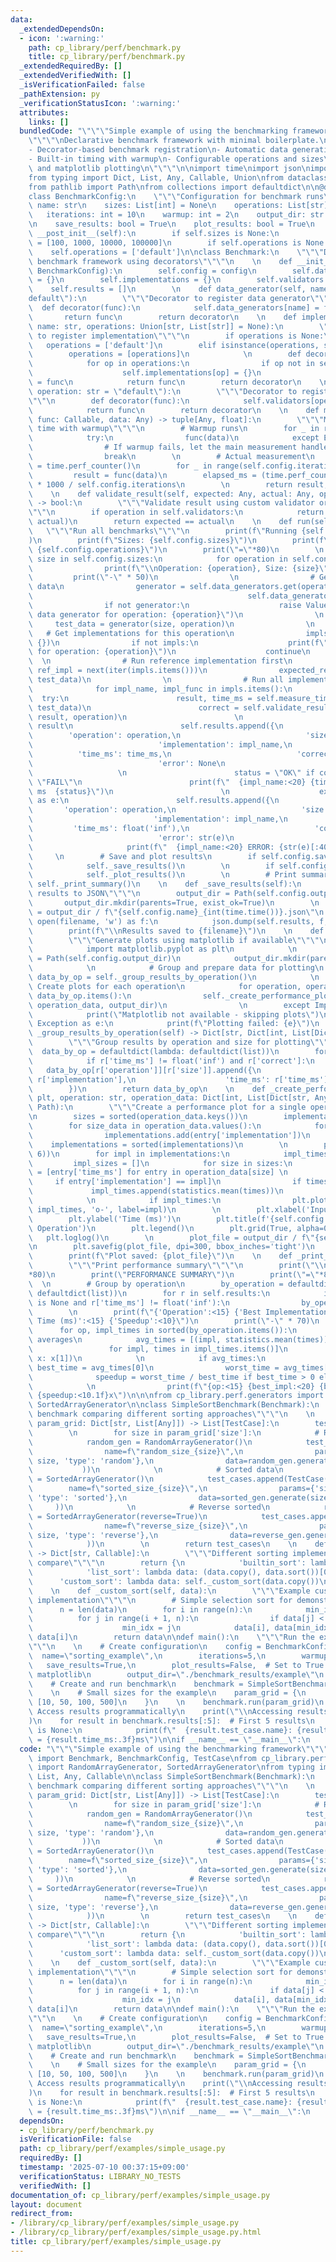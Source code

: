 ```yaml
---
data:
  _extendedDependsOn:
  - icon: ':warning:'
    path: cp_library/perf/benchmark.py
    title: cp_library/perf/benchmark.py
  _extendedRequiredBy: []
  _extendedVerifiedWith: []
  _isVerificationFailed: false
  _pathExtension: py
  _verificationStatusIcon: ':warning:'
  attributes:
    links: []
  bundledCode: "\"\"\"Simple example of using the benchmarking framework\"\"\"\n\n\
    \"\"\"\nDeclarative benchmark framework with minimal boilerplate.\n\nFeatures:\n\
    - Decorator-based benchmark registration\n- Automatic data generation and validation\n\
    - Built-in timing with warmup\n- Configurable operations and sizes\n- JSON results\
    \ and matplotlib plotting\n\"\"\"\n\nimport time\nimport json\nimport statistics\n\
    from typing import Dict, List, Any, Callable, Union\nfrom dataclasses import dataclass\n\
    from pathlib import Path\nfrom collections import defaultdict\n\n@dataclass\n\
    class BenchmarkConfig:\n    \"\"\"Configuration for benchmark runs\"\"\"\n   \
    \ name: str\n    sizes: List[int] = None\n    operations: List[str] = None\n \
    \   iterations: int = 10\n    warmup: int = 2\n    output_dir: str = \"./output/benchmark_results\"\
    \n    save_results: bool = True\n    plot_results: bool = True\n    \n    def\
    \ __post_init__(self):\n        if self.sizes is None:\n            self.sizes\
    \ = [100, 1000, 10000, 100000]\n        if self.operations is None:\n        \
    \    self.operations = ['default']\n\nclass Benchmark:\n    \"\"\"Declarative\
    \ benchmark framework using decorators\"\"\"\n    \n    def __init__(self, config:\
    \ BenchmarkConfig):\n        self.config = config\n        self.data_generators\
    \ = {}\n        self.implementations = {}\n        self.validators = {}\n    \
    \    self.results = []\n        \n    def data_generator(self, name: str = \"\
    default\"):\n        \"\"\"Decorator to register data generator\"\"\"\n      \
    \  def decorator(func):\n            self.data_generators[name] = func\n     \
    \       return func\n        return decorator\n    \n    def implementation(self,\
    \ name: str, operations: Union[str, List[str]] = None):\n        \"\"\"Decorator\
    \ to register implementation\"\"\"\n        if operations is None:\n         \
    \   operations = ['default']\n        elif isinstance(operations, str):\n    \
    \        operations = [operations]\n            \n        def decorator(func):\n\
    \            for op in operations:\n                if op not in self.implementations:\n\
    \                    self.implementations[op] = {}\n                self.implementations[op][name]\
    \ = func\n            return func\n        return decorator\n    \n    def validator(self,\
    \ operation: str = \"default\"):\n        \"\"\"Decorator to register custom validator\"\
    \"\"\n        def decorator(func):\n            self.validators[operation] = func\n\
    \            return func\n        return decorator\n    \n    def measure_time(self,\
    \ func: Callable, data: Any) -> tuple[Any, float]:\n        \"\"\"Measure execution\
    \ time with warmup\"\"\"\n        # Warmup runs\n        for _ in range(self.config.warmup):\n\
    \            try:\n                func(data)\n            except Exception:\n\
    \                # If warmup fails, let the main measurement handle the error\n\
    \                break\n        \n        # Actual measurement\n        start\
    \ = time.perf_counter()\n        for _ in range(self.config.iterations):\n   \
    \         result = func(data)\n        elapsed_ms = (time.perf_counter() - start)\
    \ * 1000 / self.config.iterations\n        \n        return result, elapsed_ms\n\
    \    \n    def validate_result(self, expected: Any, actual: Any, operation: str)\
    \ -> bool:\n        \"\"\"Validate result using custom validator or default comparison\"\
    \"\"\n        if operation in self.validators:\n            return self.validators[operation](expected,\
    \ actual)\n        return expected == actual\n    \n    def run(self):\n     \
    \   \"\"\"Run all benchmarks\"\"\"\n        print(f\"Running {self.config.name}\"\
    )\n        print(f\"Sizes: {self.config.sizes}\")\n        print(f\"Operations:\
    \ {self.config.operations}\")\n        print(\"=\"*80)\n        \n        for\
    \ size in self.config.sizes:\n            for operation in self.config.operations:\n\
    \                print(f\"\\nOperation: {operation}, Size: {size}\")\n       \
    \         print(\"-\" * 50)\n                \n                # Generate test\
    \ data\n                generator = self.data_generators.get(operation, \n   \
    \                                                self.data_generators.get('default'))\n\
    \                if not generator:\n                    raise ValueError(f\"No\
    \ data generator for operation: {operation}\")\n                \n           \
    \     test_data = generator(size, operation)\n                \n             \
    \   # Get implementations for this operation\n                impls = self.implementations.get(operation,\
    \ {})\n                if not impls:\n                    print(f\"No implementations\
    \ for operation: {operation}\")\n                    continue\n              \
    \  \n                # Run reference implementation first\n                ref_name,\
    \ ref_impl = next(iter(impls.items()))\n                expected_result, _ = self.measure_time(ref_impl,\
    \ test_data)\n                \n                # Run all implementations\n  \
    \              for impl_name, impl_func in impls.items():\n                  \
    \  try:\n                        result, time_ms = self.measure_time(impl_func,\
    \ test_data)\n                        correct = self.validate_result(expected_result,\
    \ result, operation)\n                        \n                        # Store\
    \ result\n                        self.results.append({\n                    \
    \        'operation': operation,\n                            'size': size,\n\
    \                            'implementation': impl_name,\n                  \
    \          'time_ms': time_ms,\n                            'correct': correct,\n\
    \                            'error': None\n                        })\n     \
    \                   \n                        status = \"OK\" if correct else\
    \ \"FAIL\"\n                        print(f\"  {impl_name:<20} {time_ms:>8.3f}\
    \ ms  {status}\")\n                        \n                    except Exception\
    \ as e:\n                        self.results.append({\n                     \
    \       'operation': operation,\n                            'size': size,\n \
    \                           'implementation': impl_name,\n                   \
    \         'time_ms': float('inf'),\n                            'correct': False,\n\
    \                            'error': str(e)\n                        })\n   \
    \                     print(f\"  {impl_name:<20} ERROR: {str(e)[:40]}\")\n   \
    \     \n        # Save and plot results\n        if self.config.save_results:\n\
    \            self._save_results()\n        \n        if self.config.plot_results:\n\
    \            self._plot_results()\n        \n        # Print summary\n       \
    \ self._print_summary()\n    \n    def _save_results(self):\n        \"\"\"Save\
    \ results to JSON\"\"\"\n        output_dir = Path(self.config.output_dir)\n \
    \       output_dir.mkdir(parents=True, exist_ok=True)\n        \n        filename\
    \ = output_dir / f\"{self.config.name}_{int(time.time())}.json\"\n        with\
    \ open(filename, 'w') as f:\n            json.dump(self.results, f, indent=2)\n\
    \        print(f\"\\nResults saved to {filename}\")\n    \n    def _plot_results(self):\n\
    \        \"\"\"Generate plots using matplotlib if available\"\"\"\n        try:\n\
    \            import matplotlib.pyplot as plt\n            \n            output_dir\
    \ = Path(self.config.output_dir)\n            output_dir.mkdir(parents=True, exist_ok=True)\n\
    \            \n            # Group and prepare data for plotting\n           \
    \ data_by_op = self._group_results_by_operation()\n            \n            #\
    \ Create plots for each operation\n            for operation, operation_data in\
    \ data_by_op.items():\n                self._create_performance_plot(plt, operation,\
    \ operation_data, output_dir)\n                \n        except ImportError:\n\
    \            print(\"Matplotlib not available - skipping plots\")\n        except\
    \ Exception as e:\n            print(f\"Plotting failed: {e}\")\n    \n    def\
    \ _group_results_by_operation(self) -> Dict[str, Dict[int, List[Dict[str, Any]]]]:\n\
    \        \"\"\"Group results by operation and size for plotting\"\"\"\n      \
    \  data_by_op = defaultdict(lambda: defaultdict(list))\n        for r in self.results:\n\
    \            if r['time_ms'] != float('inf') and r['correct']:\n             \
    \   data_by_op[r['operation']][r['size']].append({\n                    'implementation':\
    \ r['implementation'],\n                    'time_ms': r['time_ms']\n        \
    \        })\n        return data_by_op\n    \n    def _create_performance_plot(self,\
    \ plt, operation: str, operation_data: Dict[int, List[Dict[str, Any]]], output_dir:\
    \ Path):\n        \"\"\"Create a performance plot for a single operation\"\"\"\
    \n        sizes = sorted(operation_data.keys())\n        implementations = set()\n\
    \        for size_data in operation_data.values():\n            for entry in size_data:\n\
    \                implementations.add(entry['implementation'])\n        \n    \
    \    implementations = sorted(implementations)\n        \n        plt.figure(figsize=(10,\
    \ 6))\n        for impl in implementations:\n            impl_times = []\n   \
    \         impl_sizes = []\n            for size in sizes:\n                times\
    \ = [entry['time_ms'] for entry in operation_data[size] \n                   \
    \     if entry['implementation'] == impl]\n                if times:\n       \
    \             impl_times.append(statistics.mean(times))\n                    impl_sizes.append(size)\n\
    \            \n            if impl_times:\n                plt.plot(impl_sizes,\
    \ impl_times, 'o-', label=impl)\n        \n        plt.xlabel('Input Size')\n\
    \        plt.ylabel('Time (ms)')\n        plt.title(f'{self.config.name} - {operation}\
    \ Operation')\n        plt.legend()\n        plt.grid(True, alpha=0.3)\n     \
    \   plt.loglog()\n        \n        plot_file = output_dir / f\"{self.config.name}_{operation}_performance.png\"\
    \n        plt.savefig(plot_file, dpi=300, bbox_inches='tight')\n        plt.close()\n\
    \        print(f\"Plot saved: {plot_file}\")\n    \n    def _print_summary(self):\n\
    \        \"\"\"Print performance summary\"\"\"\n        print(\"\\n\" + \"=\"\
    *80)\n        print(\"PERFORMANCE SUMMARY\")\n        print(\"=\"*80)\n      \
    \  \n        # Group by operation\n        by_operation = defaultdict(lambda:\
    \ defaultdict(list))\n        for r in self.results:\n            if r['error']\
    \ is None and r['time_ms'] != float('inf'):\n                by_operation[r['operation']][r['implementation']].append(r['time_ms'])\n\
    \        \n        print(f\"{'Operation':<15} {'Best Implementation':<20} {'Avg\
    \ Time (ms)':<15} {'Speedup':<10}\")\n        print(\"-\" * 70)\n        \n  \
    \      for op, impl_times in sorted(by_operation.items()):\n            # Calculate\
    \ averages\n            avg_times = [(impl, statistics.mean(times)) \n       \
    \                 for impl, times in impl_times.items()]\n            avg_times.sort(key=lambda\
    \ x: x[1])\n            \n            if avg_times:\n                best_impl,\
    \ best_time = avg_times[0]\n                worst_time = avg_times[-1][1]\n  \
    \              speedup = worst_time / best_time if best_time > 0 else 0\n    \
    \            \n                print(f\"{op:<15} {best_impl:<20} {best_time:<15.3f}\
    \ {speedup:<10.1f}x\")\n\n\nfrom cp_library.perf.generators import RandomArrayGenerator,\
    \ SortedArrayGenerator\n\nclass SimpleSortBenchmark(Benchmark):\n    \"\"\"Example\
    \ benchmark comparing different sorting approaches\"\"\"\n    \n    def generate_test_cases(self,\
    \ param_grid: Dict[str, List[Any]]) -> List[TestCase]:\n        test_cases = []\n\
    \        \n        for size in param_grid['size']:\n            # Random data\n\
    \            random_gen = RandomArrayGenerator()\n            test_cases.append(TestCase(\n\
    \                name=f\"random_size_{size}\",\n                params={'size':\
    \ size, 'type': 'random'},\n                data=random_gen.generate(size)\n \
    \           ))\n            \n            # Sorted data\n            sorted_gen\
    \ = SortedArrayGenerator()\n            test_cases.append(TestCase(\n        \
    \        name=f\"sorted_size_{size}\",\n                params={'size': size,\
    \ 'type': 'sorted'},\n                data=sorted_gen.generate(size)\n       \
    \     ))\n            \n            # Reverse sorted\n            reverse_gen\
    \ = SortedArrayGenerator(reverse=True)\n            test_cases.append(TestCase(\n\
    \                name=f\"reverse_size_{size}\",\n                params={'size':\
    \ size, 'type': 'reverse'},\n                data=reverse_gen.generate(size)\n\
    \            ))\n        \n        return test_cases\n    \n    def get_implementations(self)\
    \ -> Dict[str, Callable]:\n        \"\"\"Different sorting implementations to\
    \ compare\"\"\"\n        return {\n            'builtin_sort': lambda data: sorted(data),\n\
    \            'list_sort': lambda data: (data.copy(), data.sort())[0],\n      \
    \      'custom_sort': lambda data: self._custom_sort(data.copy())\n        }\n\
    \    \n    def _custom_sort(self, data):\n        \"\"\"Example custom sorting\
    \ implementation\"\"\"\n        # Simple selection sort for demonstration\n  \
    \      n = len(data)\n        for i in range(n):\n            min_idx = i\n  \
    \          for j in range(i + 1, n):\n                if data[j] < data[min_idx]:\n\
    \                    min_idx = j\n            data[i], data[min_idx] = data[min_idx],\
    \ data[i]\n        return data\n\ndef main():\n    \"\"\"Run the example benchmark\"\
    \"\"\n    \n    # Create configuration\n    config = BenchmarkConfig(\n      \
    \  name=\"sorting_example\",\n        iterations=5,\n        warmup=1,\n     \
    \   save_results=True,\n        plot_results=False,  # Set to True if you have\
    \ matplotlib\n        output_dir=\"./benchmark_results/example\"\n    )\n    \n\
    \    # Create and run benchmark\n    benchmark = SimpleSortBenchmark(config)\n\
    \    \n    # Small sizes for the example\n    param_grid = {\n        'size':\
    \ [10, 50, 100, 500]\n    }\n    \n    benchmark.run(param_grid)\n    \n    #\
    \ Access results programmatically\n    print(\"\\nAccessing results programmatically:\"\
    )\n    for result in benchmark.results[:5]:  # First 5 results\n        if result.error\
    \ is None:\n            print(f\"  {result.test_case.name}: {result.implementation}\
    \ = {result.time_ms:.3f}ms\")\n\nif __name__ == \"__main__\":\n    main()\n"
  code: "\"\"\"Simple example of using the benchmarking framework\"\"\"\n\nfrom cp_library.perf.benchmark\
    \ import Benchmark, BenchmarkConfig, TestCase\nfrom cp_library.perf.generators\
    \ import RandomArrayGenerator, SortedArrayGenerator\nfrom typing import Dict,\
    \ List, Any, Callable\n\nclass SimpleSortBenchmark(Benchmark):\n    \"\"\"Example\
    \ benchmark comparing different sorting approaches\"\"\"\n    \n    def generate_test_cases(self,\
    \ param_grid: Dict[str, List[Any]]) -> List[TestCase]:\n        test_cases = []\n\
    \        \n        for size in param_grid['size']:\n            # Random data\n\
    \            random_gen = RandomArrayGenerator()\n            test_cases.append(TestCase(\n\
    \                name=f\"random_size_{size}\",\n                params={'size':\
    \ size, 'type': 'random'},\n                data=random_gen.generate(size)\n \
    \           ))\n            \n            # Sorted data\n            sorted_gen\
    \ = SortedArrayGenerator()\n            test_cases.append(TestCase(\n        \
    \        name=f\"sorted_size_{size}\",\n                params={'size': size,\
    \ 'type': 'sorted'},\n                data=sorted_gen.generate(size)\n       \
    \     ))\n            \n            # Reverse sorted\n            reverse_gen\
    \ = SortedArrayGenerator(reverse=True)\n            test_cases.append(TestCase(\n\
    \                name=f\"reverse_size_{size}\",\n                params={'size':\
    \ size, 'type': 'reverse'},\n                data=reverse_gen.generate(size)\n\
    \            ))\n        \n        return test_cases\n    \n    def get_implementations(self)\
    \ -> Dict[str, Callable]:\n        \"\"\"Different sorting implementations to\
    \ compare\"\"\"\n        return {\n            'builtin_sort': lambda data: sorted(data),\n\
    \            'list_sort': lambda data: (data.copy(), data.sort())[0],\n      \
    \      'custom_sort': lambda data: self._custom_sort(data.copy())\n        }\n\
    \    \n    def _custom_sort(self, data):\n        \"\"\"Example custom sorting\
    \ implementation\"\"\"\n        # Simple selection sort for demonstration\n  \
    \      n = len(data)\n        for i in range(n):\n            min_idx = i\n  \
    \          for j in range(i + 1, n):\n                if data[j] < data[min_idx]:\n\
    \                    min_idx = j\n            data[i], data[min_idx] = data[min_idx],\
    \ data[i]\n        return data\n\ndef main():\n    \"\"\"Run the example benchmark\"\
    \"\"\n    \n    # Create configuration\n    config = BenchmarkConfig(\n      \
    \  name=\"sorting_example\",\n        iterations=5,\n        warmup=1,\n     \
    \   save_results=True,\n        plot_results=False,  # Set to True if you have\
    \ matplotlib\n        output_dir=\"./benchmark_results/example\"\n    )\n    \n\
    \    # Create and run benchmark\n    benchmark = SimpleSortBenchmark(config)\n\
    \    \n    # Small sizes for the example\n    param_grid = {\n        'size':\
    \ [10, 50, 100, 500]\n    }\n    \n    benchmark.run(param_grid)\n    \n    #\
    \ Access results programmatically\n    print(\"\\nAccessing results programmatically:\"\
    )\n    for result in benchmark.results[:5]:  # First 5 results\n        if result.error\
    \ is None:\n            print(f\"  {result.test_case.name}: {result.implementation}\
    \ = {result.time_ms:.3f}ms\")\n\nif __name__ == \"__main__\":\n    main()"
  dependsOn:
  - cp_library/perf/benchmark.py
  isVerificationFile: false
  path: cp_library/perf/examples/simple_usage.py
  requiredBy: []
  timestamp: '2025-07-10 00:37:15+09:00'
  verificationStatus: LIBRARY_NO_TESTS
  verifiedWith: []
documentation_of: cp_library/perf/examples/simple_usage.py
layout: document
redirect_from:
- /library/cp_library/perf/examples/simple_usage.py
- /library/cp_library/perf/examples/simple_usage.py.html
title: cp_library/perf/examples/simple_usage.py
---
```

